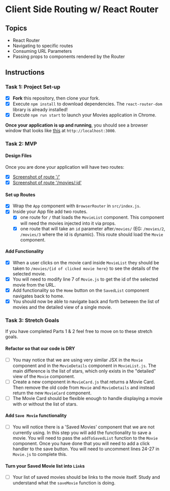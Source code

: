 # Client Side Routing w/ React Router

## Topics

* React Router
* Navigating to specific routes
* Consuming URL Parameters
* Passing props to components rendered by the Router

## Instructions

### Task 1: Project Set-up

* [X] **Fork** this repository, then clone your fork.
* [X] Execute `npm install` to download dependencies. The `react-router-dom` library is already installed!
* [X] Execute `npm run start` to launch your Movies application in Chrome.

**Once your application is up and running**, you should see a browser window that looks like [this](./design-files/design-1-starter.png) at `http://localhost:3000`.

### Task 2: MVP

#### Design Files

Once you are done your application will have two routes:

* [X] [Screenshot of route '/'](./design-files/design-2-routeA.png)
* [X] [Screenshot of route '/movies/:id'](./design-files/design-3-routeB.png)

#### Set up Routes

* [X] Wrap the `App` component with `BrowserRouter` in `src/index.js`.
* [X] Inside your App file add two routes.
  * [X] one route for `/` that loads the `MovieList` component. This component will need the movies injected into it via props.
  * [X] one route that will take an `id` parameter after`/movies/` (EG: `/movies/2`, `/movies/3` where the id is dynamic). This route should load the `Movie` component.

#### Add Functionality

* [X] When a user clicks on the movie card inside `MovieList` they should be taken to `/movies/{id of clicked movie here}` to see the details of the selected movie.
* [X] You will need to modify line 7 of `Movie.js` to get the id of the selected movie from the URL.
* [X] Add functionality so the `Home` button on the `SavedList` component navigates back to home.
* [X] You should now be able to navigate back and forth between the list of movies and the detailed view of a single movie.

### Task 3: Stretch Goals

If you have completed Parts 1 & 2 feel free to move on to these stretch goals.

#### Refactor so that our code is DRY

* [ ] You may notice that we are using very similar JSX in the `Movie` component and in the `MovieDetails` component in `MovieList.js`. The main difference is the list of stars, which only exists in the "detailed" view of the `Movie` component.
* [ ] Create a new component in `MovieCard.js` that returns a Movie Card. Then remove the old code from `Movie` and `MovieDetails` and instead return the new `MovieCard` component.
* [ ] The Movie Card should be flexible enough to handle displaying a movie with or without the list of stars.

#### Add `Save Movie` functionality

* [ ] You will notice there is a 'Saved Movies' component that we are not currently using. In this step you will add the functionality to save a movie. You will need to pass the `addToSavedList` function to the `Movie` component. Once you have done that you will need to add a click handler to the save button. You will need to uncomment lines 24-27 in `Movie.js` to complete this.

#### Turn your Saved Movie list into `Link`s

* [ ] Your list of saved movies should be links to the movie itself. Study and understand what the `saveMovie` function is doing.
